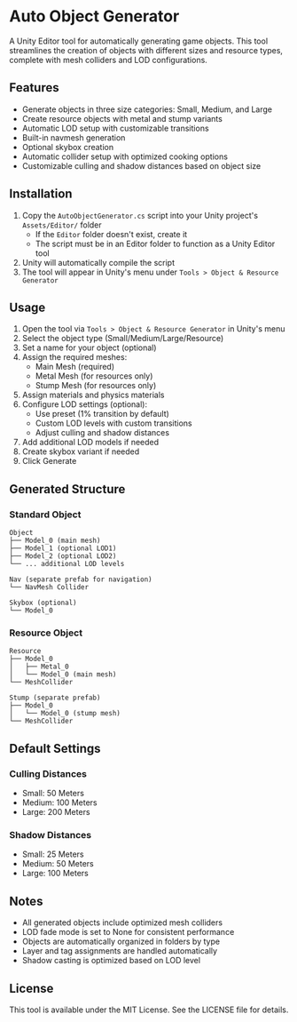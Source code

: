 # Auto Object Generator

A Unity Editor tool for automatically generating game objects. This tool streamlines the creation of objects with different sizes and resource types, complete with mesh colliders and LOD configurations.

## Features

- Generate objects in three size categories: Small, Medium, and Large
- Create resource objects with metal and stump variants
- Automatic LOD setup with customizable transitions
- Built-in navmesh generation
- Optional skybox creation
- Automatic collider setup with optimized cooking options
- Customizable culling and shadow distances based on object size

## Installation

1. Copy the `AutoObjectGenerator.cs` script into your Unity project's `Assets/Editor/` folder
   - If the `Editor` folder doesn't exist, create it
   - The script must be in an Editor folder to function as a Unity Editor tool
2. Unity will automatically compile the script
3. The tool will appear in Unity's menu under `Tools > Object & Resource Generator`

## Usage

1. Open the tool via `Tools > Object & Resource Generator` in Unity's menu
2. Select the object type (Small/Medium/Large/Resource)
3. Set a name for your object (optional)
4. Assign the required meshes:
   - Main Mesh (required)
   - Metal Mesh (for resources only)
   - Stump Mesh (for resources only)
5. Assign materials and physics materials
6. Configure LOD settings (optional):
   - Use preset (1% transition by default)
   - Custom LOD levels with custom transitions
   - Adjust culling and shadow distances
7. Add additional LOD models if needed
8. Create skybox variant if needed
9. Click Generate

## Generated Structure

### Standard Object
```
Object
├── Model_0 (main mesh)
├── Model_1 (optional LOD1)
├── Model_2 (optional LOD2)
└── ... additional LOD levels

Nav (separate prefab for navigation)
└── NavMesh Collider

Skybox (optional)
└── Model_0
```

### Resource Object
```
Resource
├── Model_0
│   ├── Metal_0
│   └── Model_0 (main mesh)
└── MeshCollider

Stump (separate prefab)
├── Model_0
│   └── Model_0 (stump mesh)
└── MeshCollider
```

## Default Settings

### Culling Distances
- Small: 50 Meters
- Medium: 100 Meters
- Large: 200 Meters

### Shadow Distances
- Small: 25 Meters
- Medium: 50 Meters
- Large: 100 Meters

## Notes

- All generated objects include optimized mesh colliders
- LOD fade mode is set to None for consistent performance
- Objects are automatically organized in folders by type
- Layer and tag assignments are handled automatically
- Shadow casting is optimized based on LOD level 

## License

This tool is available under the MIT License. See the LICENSE file for details.
